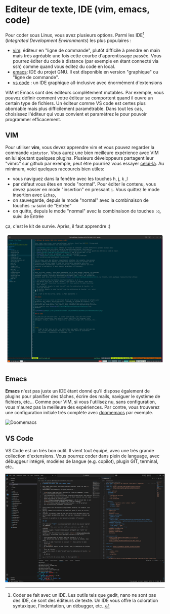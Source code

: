 # Editeur de texte, IDE (vim, emacs, code)

Pour coder sous Linux, vous avez plusieurs options. Parmi les IDE[^1] (*Integrated
Development Environments*) les plus populaires :

- [vim](https://www.vim.org/): éditeur en "ligne de commande", plutôt difficile à prendre en main mais
  très agréable une fois cette courbe d'apprentissage passée. Vous pourrez
  éditer du code à distance (par exemple en étant connecté via ssh) comme quand vous éditez du code en local.
- [emacs](https://www.gnu.org/software/emacs/): IDE du projet GNU. Il est
  disponible en version "graphique" ou "ligne de commande". 
- [vs code](https://github.com/microsoft/vscode) : un IDE graphique
  all-inclusive avec énormément d'extensions 

VIM et Emacs sont des éditeurs complètement mutables. Par exemple, vous pouvez
définir comment votre éditeur se comportent quand il ouvre un certain type de
fichiers. Un éditeur comme VS code est certes plus abordable mais plus
difficilement paramétrable. Dans tout les cas, choisissez l'éditeur qui vous
convient et paramétrez le pour pouvoir programmer efficacement.

## VIM

Pour utiliser **vim**, vous devez apprendre vim et vous pouvez regarder la commande
`vimtutor`. Vous aurez une bien meilleure expérience avec VIM en lui ajoutant
quelques plugins. Plusieurs développeurs partagent leur "vimrc" sur github par
exemple, peut être pourriez vous essayer [celui-la](https://github.com/amix/vimrc). Au minimum, voici quelques raccourcis bien utiles:

- vous naviguez dans la fenêtre avec les touches h, j, k ,l
- par défaut vous êtes en mode "normal". Pour éditer le contenu, vous devez
  passer en mode "insertion" en pressant `i`. Vous quittez le mode insertion
  avec `Echap`,
- on sauvegarde, depuis le mode "normal" avec la combinaison de touches `:w`
  suivi de "Entrée"
- on quitte, depuis le mode "normal" avec la combinaison de touches `:q`, suivi
  de Entrée

ça, c'est le kit de survie. Après, il faut apprendre :)

![VIM](../assets/vim.png)

## Emacs

**Emacs** n'est pas juste un IDE étant donné qu'il dispose également de plugins pour
planifier des tâches, écrire des mails, naviguer le système de fichiers, etc...
Comme pour VIM, si vous l'utilisez nu, sans configuration, vous n'aurez pas la
meilleure des expériences. Par contre, vous trouverez une configuration initiale
très complète avec [doomemacs](https://github.com/doomemacs/doomemacs) par
exemple.

![Doomemacs](https://raw.githubusercontent.com/doomemacs/doomemacs/screenshots/main.png)

## VS Code

VS Code est un très bon outil. Il vient tout équipé, avec une très grande
collection d'extensions. Vous pourrez coder dans plein de language, avec
débuggeur intégré, modèles de langue (e.g. copilot), plugin GIT, terminal, etc.. 

![VS Code](../assets/vscode.png)


[^1]: 
	Coder se fait avec un IDE. Les outils tels que gedit, nano ne sont pas des
	IDE, ce sont des éditeurs de texte. Un IDE vous offre la coloration
	syntaxique, l'indentation, un débugger, etc..

